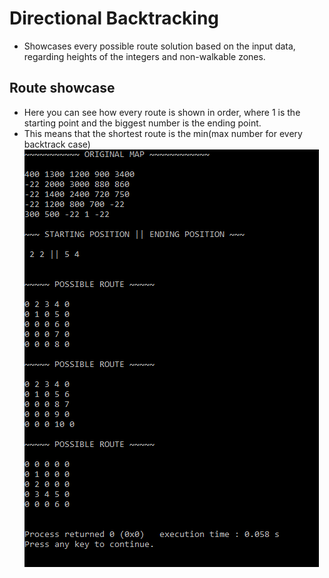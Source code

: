 # Directional Backtracking
* Showcases every possible route solution based on the input data, regarding heights of the integers and non-walkable zones.

## Route showcase

* Here you can see how every route is shown in order, where 1 is the starting point and the biggest number is the ending point.
* This means that the shortest route is the min(max number for every backtrack case)
![alt text](https://github.com/andrei-voia/directional_multisolution_backtracking/blob/master/Screenshot_1.png "Route")
